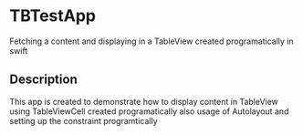 # TBTestApp
Fetching a content and displaying in a TableView created programatically in swift 

## Description
This app is created to demonstrate how to display content in TableView using TableViewCell created programatically also usage of Autolayout and setting up the constraint programtically
